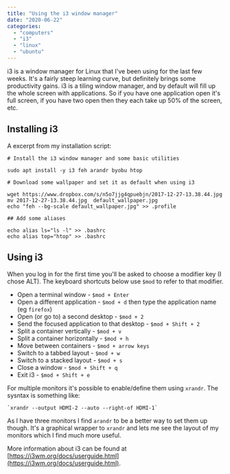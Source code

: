 ```yaml
---
title: "Using the i3 window manager"
date: "2020-06-22"
categories: 
  - "computers"
  - "i3"
  - "linux"
  - "ubuntu"
---
```


i3 is a window manager for Linux that I've been using for the last few weeks. It's a fairly steep learning curve, but definitely brings some productivity gains. i3 is a tiling window manager, and by default will fill up the whole screen with applications. So if you have one application open it's full screen, if you have two open then they each take up 50% of the screen, etc.

## Installing i3

A excerpt from my installation script:

```
# Install the i3 window manager and some basic utilities

sudo apt install -y i3 feh arandr byobu htop

# Download some wallpaper and set it as default when using i3

wget https://www.dropbox.com/s/n5o7jjg4qpuebjn/2017-12-27-13.38.44.jpg
mv 2017-12-27-13.38.44.jpg  default_wallpaper.jpg
echo "feh --bg-scale default_wallpaper.jpg" >> .profile

## Add some aliases

echo alias ls="ls -l" >> .bashrc
echo alias top="htop" >> .bashrc
```

## Using i3

When you log in for the first time you'll be asked to choose a modifier key (I chose ALT). The keyboard shortcuts below use `$mod` to refer to that modifier.

- Open a terminal window - `$mod + Enter`
- Open a different application - `$mod + d` then type the application name (eg `firefox`)
- Open (or go to) a second desktop - `$mod + 2`
- Send the focused application to that desktop - `$mod + Shift + 2`
- Split a container vertically - `$mod + v`
- Split a container horizontally - `$mod + h`
- Move between containers - `$mod + arrow keys`
- Switch to a tabbed layout - `$mod + w`
- Switch to a stacked layout - `$mod + s`
- Close a window - `$mod + Shift + q`
- Exit i3 - `$mod + Shift + e`

For multiple monitors it's possible to enable/define them using `xrandr`. The sysntax is something like:

```
`xrandr --output HDMI-2 --auto --right-of HDMI-1`
```

As I have three monitors I find `arandr` to be a better way to set them up though. It's a graphical wrapper to `xrandr` and lets me see the layout of my monitors which I find much more useful.

More information about i3 can be found at [https://i3wm.org/docs/userguide.html](https://i3wm.org/docs/userguide.html).
